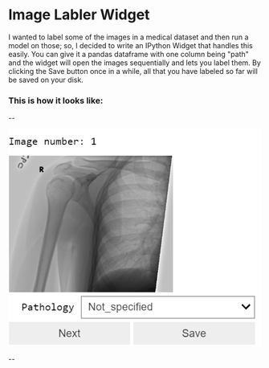 # Image Labler Widget

I wanted to label some of the images in a medical dataset and then run a model on those; so, I decided to write an IPython Widget that handles this easily. You can give it a pandas dataframe with one column being "path" and the widget will open the images sequentially and lets you label them. By clicking the Save button once in a while, all that you have labeled so far will be saved on your disk.

### This is how it looks like:
--

![output 1](../Image/widget.png)

--